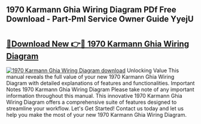 ## 1970 Karmann Ghia Wiring Diagram PDf Free Download - Part-PmI Service Owner Guide YyejU

# <h2><a href="http://dfmdh1.blite.top/?on=1970+Karmann+Ghia+Wiring+Diagram">🔗Download New 👉🔴 1970 Karmann Ghia Wiring Diagram</a></h2>

[![1970 Karmann Ghia Wiring Diagram download](https://i.imgur.com/lujVjoI.png)](http://dfmdh1.blite.top/?on=1970+Karmann+Ghia+Wiring+Diagram)
Unlocking Value This manual reveals the full value of your new 1970 Karmann Ghia Wiring Diagram with detailed explanations of features and functionalities. Important Notes 1970 Karmann Ghia Wiring Diagram Please take note of any important information throughout this manual. This innovative 1970 Karmann Ghia Wiring Diagram offers a comprehensive suite of features designed to streamline your workflow. Let's Get Started! Contact us today and let us help you make the most of your new 1970 Karmann Ghia Wiring Diagram.
